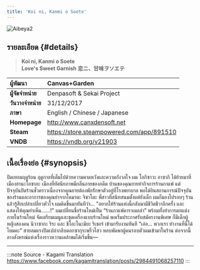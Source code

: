 ```yaml
---
title: 'Koi ni, Kanmi o Soete'
---
```


![Aibeya2](/img/visualnovel/preview/aibeya2.jpeg)

## รายละเอียด {#details}

> **Koi ni, Kanmi o Soete**  
> **Love's Sweet Garnish**
> **恋ニ、甘味ヲソエテ**

| ผู้พัฒนา | Canvas+Garden |
| :---- | :---- |
| **ผู้่จัดจำหน่าย** | Denpasoft & Sekai Project |
| **วันวางจำหน่าย** | 31/12/2017 |
| **ภาษา** | English / Chinese / Japanese |
| **Homepage** | http://www.canxdensoft.net |
| **Steam** | https://store.steampowered.com/app/891510 |
| **VNDB** | https://vndb.org/v21903 |

## เนื้อเรื่องย่อ {#synopsis}

ปิดเทอมฤดูร้อน ฤดูกาลที่เต็มไปด้วยความคาดหวังและความกังวลใจ
ผม โอกิซาวะ อาซากิ ได้ย้ายมาที่เมืองฮานะโอซากะ เมืองที่ทัศนียภาพมีกลิ่นอายของอดีต
บ้านของคุณยายทำกิจการร้านกาแฟ แต่ปัจจุบันปิดร้านชั่วคราวเนื่องจากคุณยายต้องพักรักษาตัวอยู่ที่โรงพยาบาล
พอได้ยินสถานการณ์ปัจจุบันของร้านและอาการของคุณย่าจากโคมาดะ จิซาโตะ พี่สาวที่สนิทสนมตั้งแต่ยังเด็ก ผมก็มองไปรอบๆ ร้านแล้วรู้สึกเปล่าเปลี่ยวหัวใจ ผมคิดขึ้นมาทันทีว่า...
"อยากให้ร้านแห่งนี้กลับมามีชีวิตชีวาอีกครั้ง และแสดงให้คุณย่าเห็น......!"
ผมเปลี่ยนชื่อร้านใหม่เป็น “ร้านกาแฟคาราเมลล่า” พร้อมทั้งทำการตกแต่งภายในร้านใหม่ จัดเตรียมเมนูและชุดเครื่องแบบร้านใหม่
พอเริ่มประกาศรับสมัครงานพิเศษ ก็มีเด็กผู้หญิงสองคน นิวาซากะ ริระ และ ชิโอะโนะมิยะ ริเชอร์ เข้ามารับงานทันที
“เอ่อ… พวกเรา ทำงานที่นี่ได้ไหมคะ”
สายลมแรงปัดเปล่ากลีบดอกซากุระพริ้วไสว หอบพัดพาผู้คนรอบตัวผมเข้ามาในร้าน 
ต่อจากนี้ ลางสังหรณ์แห่งเรื่องราวหวานเคล้าขมได้เริ่มขึ้น—

---
:::note Source - Kagami Translation
https://www.facebook.com/kagamitranslation/posts/2984491068257110
:::